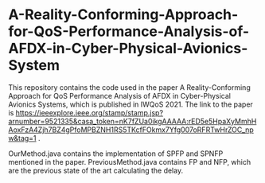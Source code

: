# A-Reality-Conforming-Approach-for-QoS-Performance-Analysis-of-AFDX-in-Cyber-Physical-Avionics-System

This repository contains the code used in the paper A Reality-Conforming Approach for QoS
Performance Analysis of AFDX in Cyber-Physical Avionics Systems, which is published in IWQoS 2021. The link to the paper is https://ieeexplore.ieee.org/stamp/stamp.jsp?arnumber=9521335&casa_token=nK7fZUa0ikgAAAAA:rED5e5HpaXyMmhHAoxFzA4Zjh7BZ4gPfoMPBZNH1RS5TKcfFOkmx7Yfg007oRFRTwHrZOC_npw&tag=1
.

OurMethod.java contains the implementation of SPFP and SPNFP mentioned in the paper.
PreviousMethod.java contains FP and NFP, which are the previous state of the art calculating the delay.

